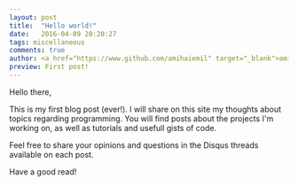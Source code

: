 ```yaml
---
layout: post
title:  "Hello world!"
date:   2016-04-09 20:20:27
tags: miscellaneous
comments: true
author: <a href="https://www.github.com/amihaiemil" target="_blank">amihaiemil</a>
preview: First post!
---
```


Hello there,

This is my first blog post (ever!).
I will share on this site my thoughts about topics regarding programming.
You will find posts about the projects I'm working on, as well as tutorials
and usefull gists of code.

Feel free to share your opinions and questions in the Disqus threads available
on each post.

Have a good read!

